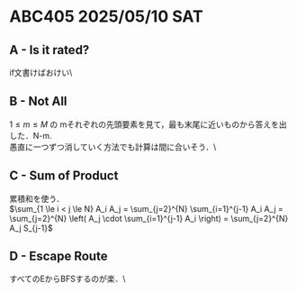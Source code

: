 # ABC405 2025/05/10 SAT

## A - Is it rated?

if文書けばおけい\

## B -  Not All

$1 \leq m \leq M$ の mそれぞれの先頭要素を見て，最も末尾に近いものから答えを出した．N-m.\
愚直に一つずつ消していく方法でも計算は間に合いそう．\

## C - Sum of Product

累積和を使う．\
$\sum_{1 \le i < j \le N} A_i A_j = \sum_{j=2}^{N} \sum_{i=1}^{j-1} A_i A_j = \sum_{j=2}^{N} \left( A_j \cdot \sum_{i=1}^{j-1} A_i \right) = \sum_{j=2}^{N} A_j S_{j-1}$

## D - Escape Route

すべてのEからBFSするのが楽．\
